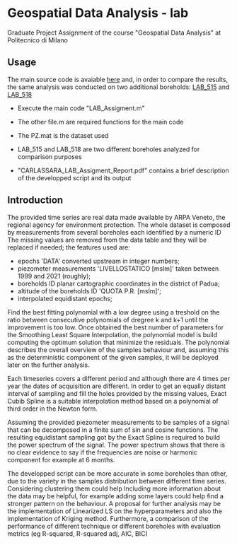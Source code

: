 # Geospatial Data Analysis - lab
Graduate Project Assignment of the course "Geospatial Data Analysis" at Politecnico di Milano

## Usage
The main source code is avaiable [here](https://github.com/carls31/GDA-Lab/blob/main/LAB_Assignment.m) and, in order to compare the results, the same analysis was conducted on two additional boreholds: [LAB_515](https://github.com/carls31/GDA-Lab/blob/main/LAB_515.m) and [LAB_518](https://github.com/carls31/GDA-Lab/blob/main/LAB_518.m)

- Execute the main code "LAB_Assigment.m"

- The other file.m are required functions for the main code

- The PZ.mat is the dataset used

- LAB_515 and LAB_518 are two different boreholes analyzed for comparison purposes

- "CARLASSARA_LAB_Assigment_Report.pdf" contains a brief description of the developped script and its output

## Introduction
The provided time series are real data made available by ARPA Veneto, the regional agency for environment protection. The whole dataset
is composed by measurements from several boreholes each identified by a numeric ID
The missing values are removed from the data table and they will be replaced if needed; the features used are:
 - epochs 'DATA' converted upstream in integer numbers;
 - piezometer measurements 'LIVELLOSTATICO [mslm]' taken between 1999 and 2021 (roughly);
 - boreholds ID planar cartographic coordinates in the district of Padua;
 - altitude of the boreholds ID 'QUOTA P.R. [mslm]';
 - interpolated equidistant epochs;
 
 Find the best fitting polynomial with a low degree using a treshold on the ratio between consecutive polynomials of dregree k and k+1 until
the improvement is too low.
Once obtained the best number of parameters for the Smoothing Least Square Interpolation, the polynomial model is build computing the
optimum solution that minimize the residuals.
The polynomial describes the overall overview of the samples behaviour and, assuming this as the deterministic component of the given
samples, it will be deployed later on the further analysis.

Each timeseries covers a different period and although there are 4 times per year the dates of acquisition are different. In order to get an
equally distant interval of sampling and fill the holes provided by the missing values, Exact Cubib Spline is a suitable interpolation
method based on a polynomial of third order in the Newton form.

Assuming the provided piezometer measurements to be samples of a signal that can be decomposed in a finite sum of sin and cosine
functions.
The resulting equidistant sampling got by the Exact Spline is required to build the power spectrum of the signal.
The power spectrum shows that there is no clear evidence to say if the frequencies are noise or harmonic component for example at 6
months.

The developped script can be more accurate in some boreholes than other, due to the variety in the samples distribution between different
time series. Considering clustering them could help Including more information about the data may be helpful, for example adding some
layers could help find a stronger pattern on the behaviour.
A proposal for further analysis may be the implementation of Linearized LS on the hyperparameters and also the implementation of Kriging
method. Furthermore, a comparison of the performance of different technique or different boreholes with evaluation metrics (eg R-squared,
R-squared adj, AIC, BIC)
